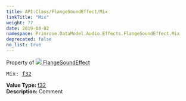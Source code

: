 ```yaml
---
title: API:Class/FlangeSoundEffect/Mix
linkTitle: "Mix"
weight: 77
date: 2019-08-02
namespace: Primrose.DataModel.Audio.Effects.FlangeSoundEffect.Mix
deprecated: false
no_list: true
---
```

Property of <a href="/docs/api-reference/Class/FlangeSoundEffect"><img src="/icons/silk/soundwave.png"/>&nbsp;FlangeSoundEffect</a>
<pre class="method-declaration">
Mix: <a class="type" href="/docs/api-reference/System/Primitives#single">f32</a></pre>
<b>Value Type: </b>
<a class="type" href="/docs/api-reference/System/Primitives#single">f32</a>
<br/>
<b>Description: </b>
Comment

